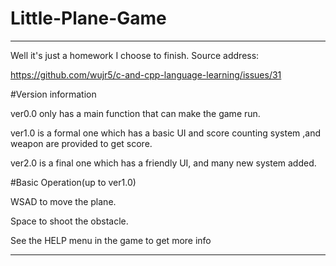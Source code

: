 # Little-Plane-Game
---
Well it's just a homework I choose to finish.
Source address:

https://github.com/wujr5/c-and-cpp-language-learning/issues/31

#Version information

ver0.0 only has a main function that can make the game run.

ver1.0 is a formal one which has a basic UI and score counting system ,and weapon are provided to get score.

ver2.0 is a final one which has a friendly UI, and many new system added.

#Basic Operation(up to ver1.0)

WSAD to move the plane.

Space to shoot the obstacle.

See the HELP menu in the game to get more info

---

